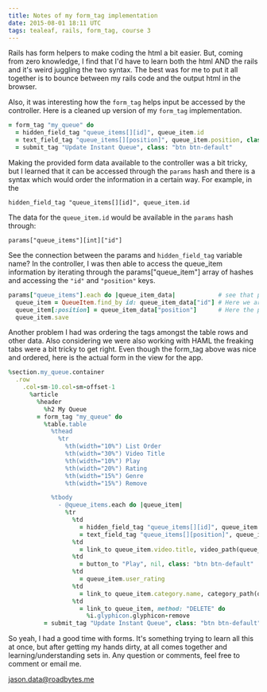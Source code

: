 ```yaml
---
title: Notes of my form_tag implementation
date: 2015-08-01 18:11 UTC
tags: tealeaf, rails, form_tag, course 3
---
```


Rails has form helpers to make coding the html a bit easier.  But, coming from zero knowledge, I find that I'd have to learn both the html AND the rails and it's weird juggling the two syntax.  The best was for me to put it all together is to bounce between my rails code and the output html in the browser.

Also, it was interesting how the `form_tag` helps input be accessed by the controller.  Here is a cleaned up version of my `form_tag` implementation.

~~~ ruby
= form_tag "my_queue" do
  = hidden_field_tag "queue_items[][id]", queue_item.id
  = text_field_tag "queue_items[][position]", queue_item.position, class: "form-control"
  = submit_tag "Update Instant Queue", class: "btn btn-default"
~~~

Making the provided form data available to the controller was a bit tricky, but I learned that it can be accessed through the `params` hash and there is a syntax which would order the information in a certain way.  For example, in the

`hidden_field_tag "queue_items[][id]", queue_item.id`

The data for the `queue_item.id` would be available in the `params` hash through:

`params["queue_items"][int]["id"]`

See the connection between the params and `hidden_field_tag` variable name?  In the controller, I was then able to access the queue_item information by iterating through the params["queue_item"] array of hashes and accessing the `"id"` and `"position"` keys.

~~~ ruby
params["queue_items"].each do |queue_item_data|            # see that params is storing form data as an array in this case
  queue_item = QueueItem.find_by id: queue_item_data["id"] # Here we are using ["id"] to find each queue_item from the params
  queue_item[:position] = queue_item_data["position"]      # Here the position is accessed from the form data
  queue_item.save
~~~

Another problem I had was ordering the tags amongst the table rows and other data.  Also considering we were also working with HAML the freaking tabs were a bit tricky to get right.  Even though the form_tag above was nice and ordered, here is the actual form in the view for the app.

~~~ ruby
%section.my_queue.container
  .row
    .col-sm-10.col-sm-offset-1
      %article
        %header
          %h2 My Queue
        = form_tag "my_queue" do
          %table.table
            %thead
              %tr
                %th(width="10%") List Order
                %th(width="30%") Video Title
                %th(width="10%") Play
                %th(width="20%") Rating
                %th(width="15%") Genre
                %th(width="15%") Remove

            %tbody
              - @queue_items.each do |queue_item|
                %tr
                  %td
                    = hidden_field_tag "queue_items[][id]", queue_item.id
                    = text_field_tag "queue_items[][position]", queue_item.position, class: "form-control"
                  %td
                    = link_to queue_item.video.title, video_path(queue_item.video)
                  %td
                    = button_to "Play", nil, class: "btn btn-default"
                  %td
                    = queue_item.user_rating
                  %td
                    = link_to queue_item.category.name, category_path(queue_item.category)
                  %td
                    = link_to queue_item, method: "DELETE" do
                      %i.glyphicon.glyphicon-remove
          = submit_tag "Update Instant Queue", class: "btn btn-default"
~~~

So yeah, I had a good time with forms.  It's something trying to learn all this at once, but after getting my hands dirty, at all comes together and learning/understanding sets in.  Any question or comments, feel free to comment or email me.

jason.data@roadbytes.me

